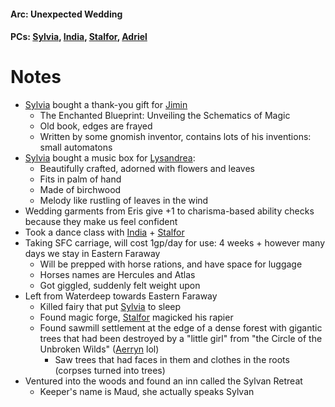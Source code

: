 #### Arc: Unexpected Wedding
#### PCs: [Sylvia](PCs/Past/Sylvia.md), [India](PCs/Current/India.md), [Stalfor](PCs/Current/Stalfor.md), [Adriel](PCs/Past/Adriel.md)

# Notes
- [Sylvia](PCs/Past/Sylvia.md) bought a thank-you gift for [Jimin](NPCs/Living/Jimin.md)
	- The Enchanted Blueprint: Unveiling the Schematics of Magic
	- Old book, edges are frayed
	- Written by some gnomish inventor, contains lots of his inventions: small automatons
- [Sylvia](PCs/Past/Sylvia.md) bought a music box for [Lysandrea](NPCs/Living/Lysandrea.md):
	- Beautifully crafted, adorned with flowers and leaves
	- Fits in palm of hand
	- Made of birchwood
	- Melody like rustling of leaves in the wind
- Wedding garments from Eris give +1 to charisma-based ability checks because they make us feel confident
- Took a dance class with [India](PCs/Current/India.md) + [Stalfor](PCs/Current/Stalfor.md)
- Taking SFC carriage, will cost 1gp/day for use: 4 weeks + however many days we stay in Eastern Faraway
	- Will be prepped with horse rations, and have space for luggage
	- Horses names are Hercules and Atlas
	- Got giggled, suddenly felt weight upon
- Left from Waterdeep towards Eastern Faraway
	- Killed fairy that put [Sylvia](PCs/Past/Sylvia.md) to sleep
	- Found magic forge, [Stalfor](PCs/Current/Stalfor.md) magicked his rapier
	- Found sawmill settlement at the edge of a dense forest with gigantic trees that had been destroyed by a "little girl" from "the Circle of the Unbroken Wilds" ([Aerryn](NPCs/Living/Aerryn.md) lol)
		- Saw trees that had faces in them and clothes in the roots (corpses turned into trees)
- Ventured into the woods and found an inn called the Sylvan Retreat
	- Keeper's name is Maud, she actually speaks Sylvan